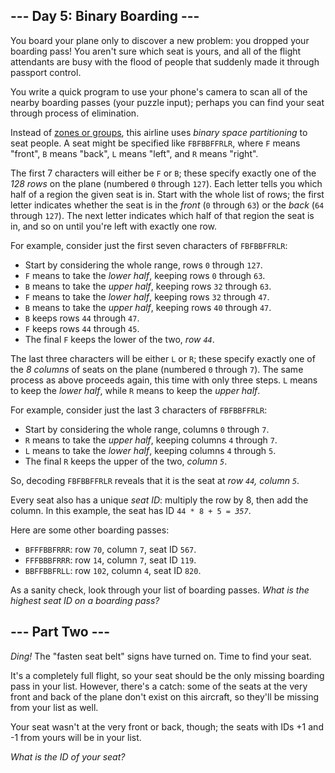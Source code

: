 <article class="day-desc"><h2>--- Day 5: Binary Boarding ---</h2><p>You board your plane only to discover a new problem: you dropped your boarding pass! You aren't sure which seat is yours, and all of the flight attendants are busy with the flood of people that suddenly made it through passport control.</p>
<p>You write a <span title="No problem!">quick program</span> to use your phone's camera to scan all of the nearby boarding passes (your puzzle input); perhaps you can find your seat through process of elimination.</p>
<p>Instead of <a target="_blank" href="https://www.youtube.com/watch?v=oAHbLRjF0vo">zones or groups</a>, this airline uses <em>binary space partitioning</em> to seat people. A seat might be specified like <code>FBFBBFFRLR</code>, where <code>F</code> means "front", <code>B</code> means "back", <code>L</code> means "left", and <code>R</code> means "right".</p>
<p>The first 7 characters will either be <code>F</code> or <code>B</code>; these specify exactly one of the <em>128 rows</em> on the plane (numbered <code>0</code> through <code>127</code>). Each letter tells you which half of a region the given seat is in. Start with the whole list of rows; the first letter indicates whether the seat is in the <em>front</em> (<code>0</code> through <code>63</code>) or the <em>back</em> (<code>64</code> through <code>127</code>). The next letter indicates which half of that region the seat is in, and so on until you're left with exactly one row.</p>
<p>For example, consider just the first seven characters of <code>FBFBBFFRLR</code>:</p>
<ul>
<li>Start by considering the whole range, rows <code>0</code> through <code>127</code>.</li>
<li><code>F</code> means to take the <em>lower half</em>, keeping rows <code>0</code> through <code>63</code>.</li>
<li><code>B</code> means to take the <em>upper half</em>, keeping rows <code>32</code> through <code>63</code>.</li>
<li><code>F</code> means to take the <em>lower half</em>, keeping rows <code>32</code> through <code>47</code>.</li>
<li><code>B</code> means to take the <em>upper half</em>, keeping rows <code>40</code> through <code>47</code>.</li>
<li><code>B</code> keeps rows <code>44</code> through <code>47</code>.</li>
<li><code>F</code> keeps rows <code>44</code> through <code>45</code>.</li>
<li>The final <code>F</code> keeps the lower of the two, <em>row <code>44</code></em>.</li>
</ul>
<p>The last three characters will be either <code>L</code> or <code>R</code>; these specify exactly one of the <em>8 columns</em> of seats on the plane (numbered <code>0</code> through <code>7</code>). The same process as above proceeds again, this time with only three steps.  <code>L</code> means to keep the <em>lower half</em>, while <code>R</code> means to keep the <em>upper half</em>.</p>
<p>For example, consider just the last 3 characters of <code>FBFBBFFRLR</code>:</p>
<ul>
<li>Start by considering the whole range, columns <code>0</code> through <code>7</code>.</li>
<li><code>R</code> means to take the <em>upper half</em>, keeping columns <code>4</code> through <code>7</code>.</li>
<li><code>L</code> means to take the <em>lower half</em>, keeping columns <code>4</code> through <code>5</code>.</li>
<li>The final <code>R</code> keeps the upper of the two, <em>column <code>5</code></em>.</li>
</ul>
<p>So, decoding <code>FBFBBFFRLR</code> reveals that it is the seat at <em>row <code>44</code>, column <code>5</code></em>.</p>
<p>Every seat also has a unique <em>seat ID</em>: multiply the row by 8, then add the column. In this example, the seat has ID <code>44 * 8 + 5 = <em>357</em></code>.</p>
<p>Here are some other boarding passes:</p>
<ul>
<li><code>BFFFBBFRRR</code>: row <code>70</code>, column <code>7</code>, seat ID <code>567</code>.</li>
<li><code>FFFBBBFRRR</code>: row <code>14</code>, column <code>7</code>, seat ID <code>119</code>.</li>
<li><code>BBFFBBFRLL</code>: row <code>102</code>, column <code>4</code>, seat ID <code>820</code>.</li>
</ul>
<p>As a sanity check, look through your list of boarding passes. <em>What is the highest seat ID on a boarding pass?</em></p>
</article>

<article class="day-desc"><h2 id="part2">--- Part Two ---</h2><p><em>Ding!</em> The "fasten seat belt" signs have turned on. Time to find your seat.</p>
<p>It's a completely full flight, so your seat should be the only missing boarding pass in your list.  However, there's a catch: some of the seats at the very front and back of the plane don't exist on this aircraft, so they'll be missing from your list as well.</p>
<p>Your seat wasn't at the very front or back, though; the seats with IDs +1 and -1 from yours will be in your list.</p>
<p><em>What is the ID of your seat?</em></p>
</article>